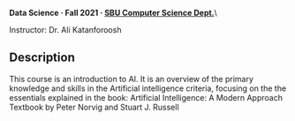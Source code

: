 **Data Science · Fall 2021 · [SBU Computer Science Dept.](http://cs.sbu.ac.ir/)**\

Instructor: Dr. Ali Katanforoosh 

## Description

This course is an introduction to AI. It is an overview of the primary knowledge and skills in the
Artificial intelligence criteria, focusing on the the essentials explained in the book: Artificial Intelligence: A Modern Approach
Textbook by Peter Norvig and Stuart J. Russell
